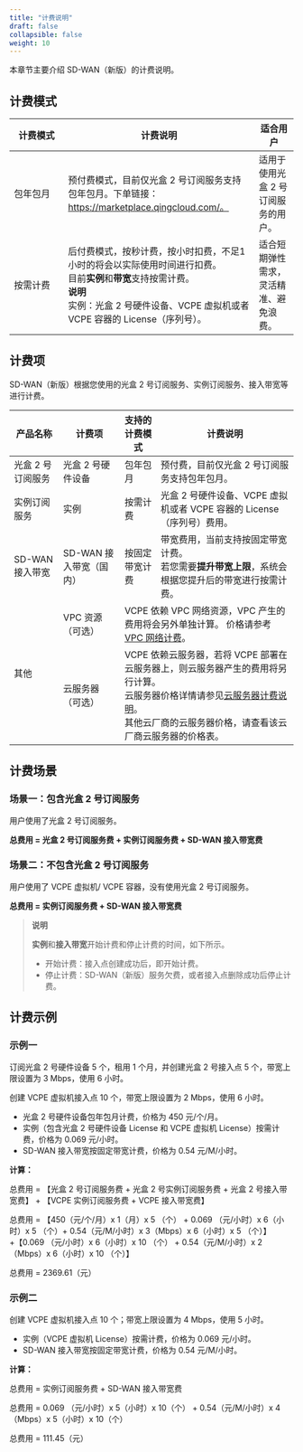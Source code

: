 ```yaml
---
title: "计费说明"
draft: false
collapsible: false
weight: 10
---
```


本章节主要介绍 SD-WAN（新版）的计费说明。

## 计费模式

| <span style="display:inline-block;width:80px">计费模式</span> | 计费说明                                                     | 适合用户                               |
| ------------------------------------------------------------ | ------------------------------------------------------------ | -------------------------------------- |
| 包年包月                                                     | 预付费模式，目前仅光盒 2 号订阅服务支持包年包月。下单链接：https://marketplace.qingcloud.com/。 | 适用于使用光盒 2 号订阅服务的用户。    |
| 按需计费                                                     | 后付费模式，按秒计费，按小时扣费，不足1小时的将会以实际使用时间进行扣费。<br />目前**实例**和**带宽**支持按需计费。<br />**说明**<br />实例：光盒 2 号硬件设备、VCPE 虚拟机或者 VCPE 容器的 License（序列号）。 | 适合短期弹性需求，灵活精准、避免浪费。 |

## 计费项

SD-WAN（新版）根据您使用的光盒 2 号订阅服务、实例订阅服务、接入带宽等进行计费。

<table>
  <thead>
  	<tr>
    	<th>产品名称</th>
      <th>计费项</th>
      <th>支持的计费模式</th>
    	<th>计费说明</th>
  	</tr>
  </thead>
  <tr>
    <td>光盒 2 号订阅服务</td>
    <td>光盒 2 号硬件设备</td>
    <td>包年包月</td>
    <td>预付费，目前仅光盒 2 号订阅服务支持包年包月。</td>
  </tr>
	<tr>
    <td>实例订阅服务</td>
    <td>实例</td>
    <td>按需计费</td>
    <td>光盒 2 号硬件设备、VCPE 虚拟机或者 VCPE 容器的 License（序列号）费用。</td>
  </tr>
  <tr>
    <td>SD-WAN 接入带宽</td>
    <td>SD-WAN 接入带宽（国内）</td>
    <td>按固定带宽计费</td>
    <td>带宽费用，当前支持按固定带宽计费。</br>若您需要<b>提升带宽上限</b>，系统会根据您提升后的带宽进行按需计费。</td>
  </tr>
   <tr>
    	  <td rowspan="2">其他</td>
        <td >VPC 资源（可选）</td>
        <td colspan="2">VCPE 依赖 VPC 网络资源，VPC 产生的费用将会另外单独计算。
价格请参考<a href="/network/vpc/billing/price/"> VPC 网络计费</a>。</td>
  </tr> 
	<tr>
        <td >云服务器（可选）</td>
        <td colspan="2">VCPE 依赖云服务器，若将 VCPE 部署在云服务器上，则云服务器产生的费用将另行计算。<br/>云服务器价格详情请参见<a href="/compute/vm/billing/reserved_contract/">云服务器计费说明</a>。<br/>其他云厂商的云服务器价格，请查看该云厂商云服务器的价格表。</td>
  </tr> 
</table>


## 计费场景

### 场景一：包含光盒 2 号订阅服务

用户使用了光盒 2 号订阅服务。

**总费用 = 光盒 2 号订阅服务费 + 实例订阅服务费 + SD-WAN 接入带宽费**

### 场景二：不包含光盒 2 号订阅服务

用户使用了 VCPE 虚拟机/ VCPE 容器，没有使用光盒 2 号订阅服务。

**总费用 = 实例订阅服务费 + SD-WAN 接入带宽费**

> **说明**
>
> **实例**和**接入带宽**开始计费和停止计费的时间，如下所示。
>
> - 开始计费：接入点创建成功后，即开始计费。
> - 停止计费：SD-WAN（新版）服务欠费，或者接入点删除成功后停止计费。

## 计费示例

### 示例一

订阅光盒 2 号硬件设备 5 个，租用 1 个月，并创建光盒 2 号接入点 5 个，带宽上限设置为 3 Mbps，使用 6 小时。

创建 VCPE 虚拟机接入点 10 个，带宽上限设置为 2 Mbps，使用 6 小时。

- 光盒  2 号硬件设备包年包月计费，价格为 450 元/个/月。
- 实例（包含光盒 2 号硬件设备 License 和 VCPE 虚拟机 License）按需计费，价格为 0.069 元/小时。
- SD-WAN 接入带宽按固定带宽计费，价格为 0.54 元/M/小时。

**计算：**

总费用 = 【光盒 2 号订阅服务费 + 光盒 2 号实例订阅服务费 + 光盒 2 号接入带宽费】 + 【VCPE 实例订阅服务费 + VCPE 接入带宽费】

总费用 = 【450（元/个/月）x 1（月）x 5 （个） + 0.069 （元/小时）x 6（小时）x 5 （个）+ 0.54（元/M/小时）x 3（Mbps）x 6（小时）x 5 （个）】+【0.069 （元/小时）x 6（小时）x 10 （个） + 0.54（元/M/小时）x 2（Mbps）x 6（小时）x 10 （个）】

总费用 = 2369.61（元）

### 示例二

创建 VCPE 虚拟机接入点 10 个；带宽上限设置为 4 Mbps，使用 5 小时。

- 实例（VCPE 虚拟机 License）按需计费，价格为 0.069 元/小时。
- SD-WAN 接入带宽按固定带宽计费，价格为 0.54 元/M/小时。

**计算：**

总费用 = 实例订阅服务费 + SD-WAN 接入带宽费

总费用 = 0.069 （元/小时）x 5（小时）x 10（个） +  0.54（元/M/小时）x 4（Mbps）x 5（小时）x 10（个）

总费用 = 111.45（元）







